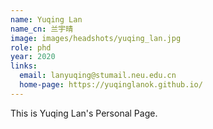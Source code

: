 ```yaml
---
name: Yuqing Lan
name_cn: 兰宇晴
image: images/headshots/yuqing_lan.jpg
role: phd
year: 2020
links:
  email: lanyuqing@stumail.neu.edu.cn
  home-page: https://yuqinglanok.github.io/
---
```


This is Yuqing Lan's Personal Page.